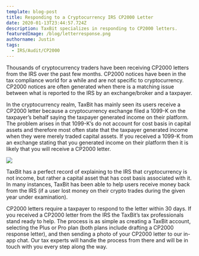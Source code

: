 ```yaml
---
template: blog-post
title: Responding to a Cryptocurrency IRS CP2000 Letter
date: 2020-01-13T23:44:57.724Z
description: TaxBit specializes in responding to CP2000 letters.
featuredImage: /blog/letterresponse.png
authorname: Justin
tags:
  - IRS/Audit/CP2000
---
```

Thousands of cryptocurrency traders have been receiving CP2000 letters from the IRS over the past few months. CP2000 notices have been in the tax compliance world for a while and are not specific to cryptocurrency. CP2000 notices are often generated when there is a matching issue between what is reported to the IRS by an exchange/broker and a taxpayer.

In the cryptocurrency realm, TaxBit has mainly seen its users receive a CP2000 letter because a cryptocurrency exchange filed a 1099-K on the taxpayer’s behalf saying the taxpayer generated income on their platform. The problem arises in that 1099-K’s do not account for cost basis in capital assets and therefore most often state that the taxpayer generated income when they were merely traded capital assets. If you received a 1099-K from an exchange stating that you generated income on their platform then it is likely that you will receive a CP2000 letter. 

![](/blog/1040formreturn.png)

TaxBit has a perfect record of explaining to the IRS that cryptocurrency is not income, but rather a capital asset that has cost basis associated with it. In many instances, TaxBit has been able to help users receive money back from the IRS (if a user lost money on their crypto trades during the given year under examination).

CP2000 letters require a taxpayer to respond to the letter within 30 days. If you received a CP2000 letter from the IRS the TaxBit’s tax professionals stand ready to help. The process is as simple as creating a TaxBit account, selecting the Plus or Pro plan (both plans include drafting a CP2000 response letter), and then sending a photo of your CP2000 letter to our in-app chat. Our tax experts will handle the process from there and will be in touch with you every step along the way.

